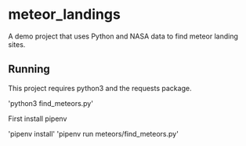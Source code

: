 # meteor_landings
A demo project that uses Python and NASA data to find meteor landing sites.

## Running

This project requires python3 and the requests package.

'python3 find_meteors.py'

First install pipenv

'pipenv install'
'pipenv run meteors/find_meteors.py'


